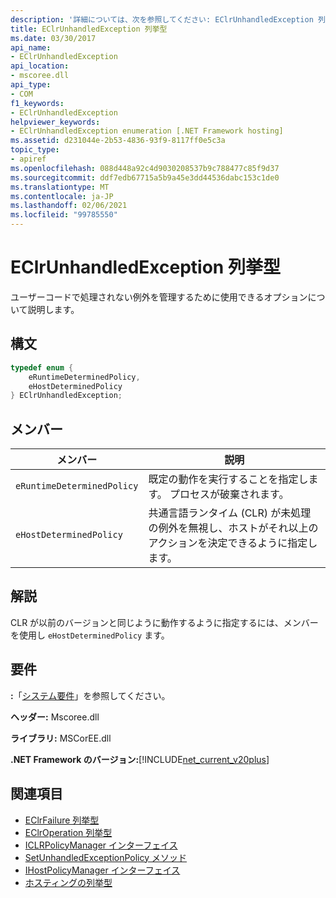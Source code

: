 ```yaml
---
description: '詳細については、次を参照してください: EClrUnhandledException 列挙型'
title: EClrUnhandledException 列挙型
ms.date: 03/30/2017
api_name:
- EClrUnhandledException
api_location:
- mscoree.dll
api_type:
- COM
f1_keywords:
- EClrUnhandledException
helpviewer_keywords:
- EClrUnhandledException enumeration [.NET Framework hosting]
ms.assetid: d231044e-2b53-4836-93f9-8117ff0e5c3a
topic_type:
- apiref
ms.openlocfilehash: 088d448a92c4d9030208537b9c788477c85f9d37
ms.sourcegitcommit: ddf7edb67715a5b9a45e3dd44536dabc153c1de0
ms.translationtype: MT
ms.contentlocale: ja-JP
ms.lasthandoff: 02/06/2021
ms.locfileid: "99785550"
---
```

# <a name="eclrunhandledexception-enumeration"></a>EClrUnhandledException 列挙型

ユーザーコードで処理されない例外を管理するために使用できるオプションについて説明します。  
  
## <a name="syntax"></a>構文  
  
```cpp  
typedef enum {  
    eRuntimeDeterminedPolicy,  
    eHostDeterminedPolicy  
} EClrUnhandledException;  
```  
  
## <a name="members"></a>メンバー  
  
|メンバー|説明|  
|------------|-----------------|  
|`eRuntimeDeterminedPolicy`|既定の動作を実行することを指定します。 プロセスが破棄されます。|  
|`eHostDeterminedPolicy`|共通言語ランタイム (CLR) が未処理の例外を無視し、ホストがそれ以上のアクションを決定できるように指定します。|  
  
## <a name="remarks"></a>解説  

 CLR が以前のバージョンと同じように動作するように指定するには、メンバーを使用し `eHostDeterminedPolicy` ます。  
  
## <a name="requirements"></a>要件  

 **:**「[システム要件](../../get-started/system-requirements.md)」を参照してください。  
  
 **ヘッダー:** Mscoree.dll  
  
 **ライブラリ:** MSCorEE.dll  
  
 **.NET Framework のバージョン:**[!INCLUDE[net_current_v20plus](../../../../includes/net-current-v20plus-md.md)]  
  
## <a name="see-also"></a>関連項目

- [EClrFailure 列挙型](eclrfailure-enumeration.md)
- [EClrOperation 列挙型](eclroperation-enumeration.md)
- [ICLRPolicyManager インターフェイス](iclrpolicymanager-interface.md)
- [SetUnhandledExceptionPolicy メソッド](iclrpolicymanager-setunhandledexceptionpolicy-method.md)
- [IHostPolicyManager インターフェイス](ihostpolicymanager-interface.md)
- [ホスティングの列挙型](hosting-enumerations.md)
